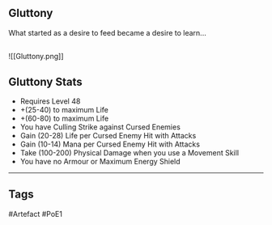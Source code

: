 ## Gluttony
What started as a desire to feed
became a desire to learn...
##
![[Gluttony.png]]
## Gluttony Stats
- Requires Level 48
- +(25-40) to maximum Life
- +(60-80) to maximum Life
- You have Culling Strike against Cursed Enemies
- Gain (20-28) Life per Cursed Enemy Hit with Attacks
- Gain (10-14) Mana per Cursed Enemy Hit with Attacks
- Take (100-200) Physical Damage when you use a Movement Skill
- You have no Armour or Maximum Energy Shield


---
## Tags
#Artefact
#PoE1